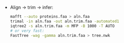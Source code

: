 * Align → trim → infer:

  ```bash
  mafft --auto proteins.faa > aln.faa
  trimal -in aln.faa -out aln.trim.faa -automated1
  iqtree2 -s aln.trim.faa -m MFP -B 1000 -T AUTO
  # or very fast:
  FastTree -wag -gamma aln.trim.faa > tree.nwk
  ```

